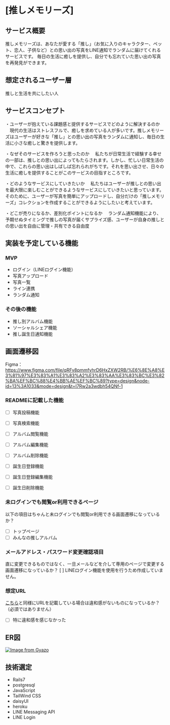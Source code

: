 # [推しメモリーズ]

## サービス概要
 推しメモリーズは、あなたが愛する「推し」（お気に入りのキャラクター、ペット、恋人、子供など）との思い出の写真をLINE通知でランダムに届けてくれるサービスです。
   毎日の生活に癒しを提供し、自分でも忘れていた思い出の写真を再発見ができます。

## 想定されるユーザー層
推しと生活を共にしたい人

## サービスコンセプト
・ユーザーが抱えている課題感と提供するサービスでどのように解決するのか
　現代の生活はストレスフルで、癒しを求めている人が多いです。推しメモリーズはユーザーが好きな「推し」との思い出の写真をランダムに通知し、毎日の生活に小さな癒しと驚きを提供します。

・なぜそのサービスを作ろうと思ったのか
　私たちが日常生活で経験する幸せの一部は、推しとの思い出によってもたらされます。しかし、忙しい日常生活の中で、これらの思い出はしばしば忘れられがちです。それを思い出させ、日々の生活に癒しを提供することがこのサービスの目指すところです。

・どのようなサービスにしていきたいか
　私たちはユーザーが推しとの思い出を最大限に楽しむことができるようなサービスにしていきたいと思っています。そのために、ユーザーが写真を簡単にアップロードし、自分だけの「推しメモリーズ」コレクションを作成することができるようにしたいと考えています。

・どこが売りになるか、差別化ポイントになるか
　ランダム通知機能により、予期せぬタイミングで推しの写真が届くサプライズ感、ユーザーが自身の推しとの思い出を自由に管理・共有できる自由度

## 実装を予定している機能
### MVP
* ログイン（LINEログイン機能）
* 写真アップロード
* 写真一覧
* ライン連携
* ランダム通知

### その後の機能
* 推し別アルバム機能
* ソーシャルシェア機能
* 推し誕生日通知機能

## 画面遷移図
Figma： https://www.figma.com/file/qRFv8pmmfvhrD6HxZXW2RB/%E6%8E%A8%E3%81%97%E3%83%A1%E3%83%A2%E3%83%AA%E3%83%BC%E3%82%BA%EF%BC%88%E4%BB%AE%EF%BC%89?type=design&node-id=13%3A1033&mode=design&t=I7Rw2a3wdbh54QNf-1

### READMEに記載した機能
- [ ] 写真投稿機能
- [ ] 写真検索機能
- [ ] アルバム閲覧機能
- [ ] アルバム編集機能
- [ ] アルバム削除機能
- [ ] 誕生日登録機能
- [ ] 誕生日登録編集機能
- [ ] 誕生日削除機能


### 未ログインでも閲覧or利用できるページ
以下の項目はちゃんと未ログインでも閲覧or利用できる画面遷移になっているか？
- [ ] トップページ
- [ ] みんなの推しアルバム

### メールアドレス・パスワード変更確認項目
直に変更できるものではなく、一旦メールなどを介して専用のページで変更する画面遷移になっているか？
[ ] LINEログイン機能を使用を行うため作成していません。

### 想定URL
[こちら](https://xd.adobe.com/view/53d16b6b-bcdf-479b-4e6a-a67539af96c5-25e0/grid/)と同様にURLを記載している場合は違和感がないものになっているか？（必須ではありません）
- [ ] 特に違和感を感じなかった

## ER図
[![Image from Gyazo](https://i.gyazo.com/1ffbc74fcc9fb7e6c894824c233e40f1.webp)](https://gyazo.com/1ffbc74fcc9fb7e6c894824c233e40f1)

## 技術選定
- Rails7
- postgresql
- JavaScript
- TailWind CSS
- daisyUI
- heroku
- LINE Messaging API
- LINE Login

